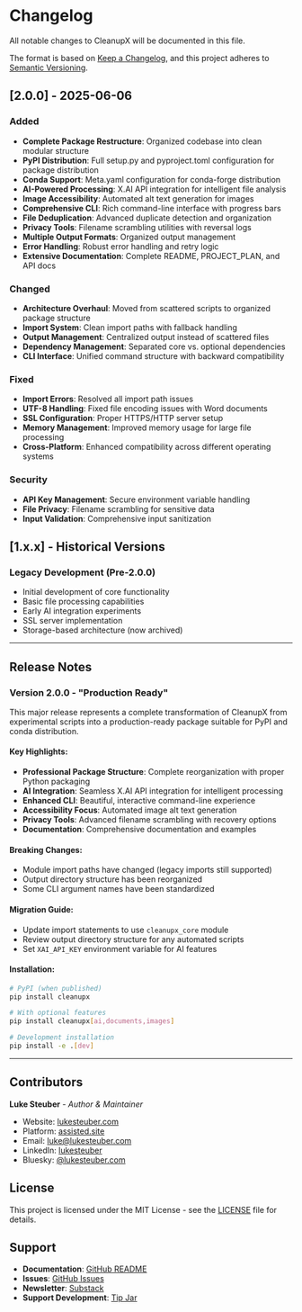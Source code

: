 # Changelog

All notable changes to CleanupX will be documented in this file.

The format is based on [Keep a Changelog](https://keepachangelog.com/en/1.0.0/),
and this project adheres to [Semantic Versioning](https://semver.org/spec/v2.0.0.html).

## [2.0.0] - 2025-06-06

### Added
- **Complete Package Restructure**: Organized codebase into clean modular structure
- **PyPI Distribution**: Full setup.py and pyproject.toml configuration for package distribution
- **Conda Support**: Meta.yaml configuration for conda-forge distribution
- **AI-Powered Processing**: X.AI API integration for intelligent file analysis
- **Image Accessibility**: Automated alt text generation for images
- **Comprehensive CLI**: Rich command-line interface with progress bars
- **File Deduplication**: Advanced duplicate detection and organization
- **Privacy Tools**: Filename scrambling utilities with reversal logs
- **Multiple Output Formats**: Organized output management
- **Error Handling**: Robust error handling and retry logic
- **Extensive Documentation**: Complete README, PROJECT_PLAN, and API docs

### Changed
- **Architecture Overhaul**: Moved from scattered scripts to organized package structure
- **Import System**: Clean import paths with fallback handling
- **Output Management**: Centralized output instead of scattered files
- **Dependency Management**: Separated core vs. optional dependencies
- **CLI Interface**: Unified command structure with backward compatibility

### Fixed
- **Import Errors**: Resolved all import path issues
- **UTF-8 Handling**: Fixed file encoding issues with Word documents
- **SSL Configuration**: Proper HTTPS/HTTP server setup
- **Memory Management**: Improved memory usage for large file processing
- **Cross-Platform**: Enhanced compatibility across different operating systems

### Security
- **API Key Management**: Secure environment variable handling
- **File Privacy**: Filename scrambling for sensitive data
- **Input Validation**: Comprehensive input sanitization

## [1.x.x] - Historical Versions

### Legacy Development (Pre-2.0.0)
- Initial development of core functionality
- Basic file processing capabilities
- Early AI integration experiments
- SSL server implementation
- Storage-based architecture (now archived)

---

## Release Notes

### Version 2.0.0 - "Production Ready"

This major release represents a complete transformation of CleanupX from experimental scripts into a production-ready package suitable for PyPI and conda distribution.

#### Key Highlights:
- **Professional Package Structure**: Complete reorganization with proper Python packaging
- **AI Integration**: Seamless X.AI API integration for intelligent processing
- **Enhanced CLI**: Beautiful, interactive command-line experience
- **Accessibility Focus**: Automated image alt text generation
- **Privacy Tools**: Advanced filename scrambling with recovery options
- **Documentation**: Comprehensive documentation and examples

#### Breaking Changes:
- Module import paths have changed (legacy imports still supported)
- Output directory structure has been reorganized
- Some CLI argument names have been standardized

#### Migration Guide:
- Update import statements to use `cleanupx_core` module
- Review output directory structure for any automated scripts
- Set `XAI_API_KEY` environment variable for AI features

#### Installation:
```bash
# PyPI (when published)
pip install cleanupx

# With optional features
pip install cleanupx[ai,documents,images]

# Development installation
pip install -e .[dev]
```

---

## Contributors

**Luke Steuber** - *Author & Maintainer*
- Website: [lukesteuber.com](https://lukesteuber.com)
- Platform: [assisted.site](https://assisted.site)
- Email: luke@lukesteuber.com
- LinkedIn: [lukesteuber](https://www.linkedin.com/in/lukesteuber/)
- Bluesky: [@lukesteuber.com](https://bsky.app/profile/lukesteuber.com)

## License

This project is licensed under the MIT License - see the [LICENSE](LICENSE) file for details.

## Support

- **Documentation**: [GitHub README](https://github.com/lukeslp/cleanupx#readme)
- **Issues**: [GitHub Issues](https://github.com/lukeslp/cleanupx/issues)
- **Newsletter**: [Substack](https://lukesteuber.substack.com/)
- **Support Development**: [Tip Jar](https://usefulai.lemonsqueezy.com/buy/bf6ce1bd-85f5-4a09-ba10-191a670f74af) 